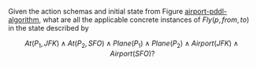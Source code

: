 Given the action schemas and initial state
from Figure <a class="insideBookFigRef" target="_blank" href="https://simoncarrignon.github.io/aima-exercises/figures/airport-pddl-algorithm.png">airport-pddl-algorithm</a>, what are all the
applicable concrete instances of ${Fly}(p,{from},{to})$ in the
state described by<br>

$$
At(P_1,JFK) \land At(P_2,SFO) \land Plane(P_1) \land Plane(P_2) \land Airport(JFK) \land Airport(SFO)?
$$
